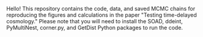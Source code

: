 
Hello! This repository contains the code, data, and saved MCMC chains for reproducing the figures and calculations in the paper "Testing time-delayed cosmology."
Please note that you will need to install the SOAD, ddeint, PyMultiNest, corner.py, and GetDist Python packages to run the code.
